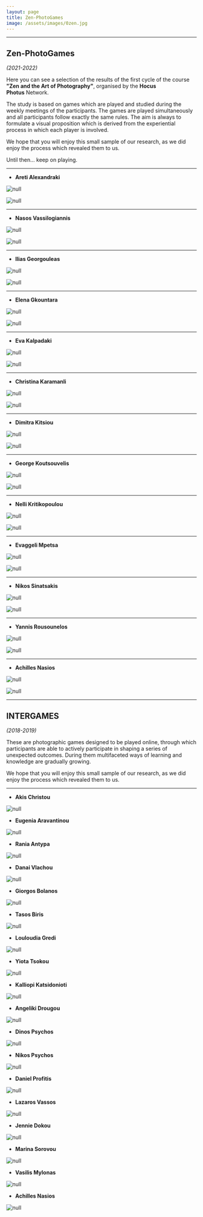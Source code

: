 ```yaml
---
layout: page
title: Zen-PhotoGames
image: /assets/images/0zen.jpg
---
```

- - -

## Zen-PhotoGames

_(2021-2022)_

Here you can see a selection of the results of the first cycle of the course
**"Zen and the Art of Photography"**, organised by the **Hocus Photus** Network.

The study is based on games which are played and studied during the weekly meetings of the participants.  The games are played simultaneously and all participants follow exactly the same rules. The aim is always to formulate a visual proposition which is derived from the experiential process in which each player is involved.

We hope that you will enjoy this small sample of our research, as we did enjoy the process which revealed them to us.

Until then… keep on playing.

- - -

* **Areti Alexandraki**

![null](/assets/images/d08_alexandrakia.jpg)

![null](/assets/images/t8_alexandrakia.jpg)

- - -

* **Nasos Vassilogiannis**

![null](/assets/images/d11_vassiloyannisn.jpg)

![null](/assets/images/tr06_vassiloyannisn.jpg)

- - -

* **Ilias Georgouleas**

![null](/assets/images/pg10_02d-georguleaas-.jpg)

![null](/assets/images/01georgouleas-triptixo.jpg)

- - -

* **Elena Gkountara**

![null](/assets/images/pg06_gkountarae.jpg)

![null](/assets/images/triptyph_07_gkountarae.jpg)

- - -

* **Eva Kalpadaki**

![null](/assets/images/d06_kalpadakie.jpg)

![null](/assets/images/triptych09_kalpadakie.jpg)

- - -

* **Christina Karamanli**

![null](/assets/images/21.jpg)

![null](/assets/images/22.jpg)

- - -

* **Dimitra Kitsiou**

![null](/assets/images/d10_kitsioud.jpg)

![null](/assets/images/z2_kitsioud_triptych_09.jpg)

- - -

* **George Koutsouvelis**

![null](/assets/images/pg_9_koutsouvelisg_3.jpg)

![null](/assets/images/triptych_4b.jpg)

- - -

* **Nelli Kritikopoulou**

![null](/assets/images/d05_νέλλη-κρητικοπούλου.jpg)

![null](/assets/images/05_νέλλη-κρητικοπούλου.jpg)

- - -

* **Evaggeli Mpetsa**

![null](/assets/images/δίπτυχο08.betsae.jpg)

![null](/assets/images/triptyxo.05.betsae.jpg)

- - -

* **Nikos Sinatsakis**

![null](/assets/images/d05_sinatsakisn.jpg)

![null](/assets/images/trip4.jpg)

- - -

* **Yannis Rousounelos**

![null](/assets/images/d05_rousounelosy.jpg)

![null](/assets/images/d10_rousounelosy.jpg)

- - -

* **Achilles Nasios**

![null](/assets/images/z2_06.nasiosa.jpg)

![null](/assets/images/z1_3_04.nasiosa.jpg)

- - -

## **INTERGAMES**

_(2018-2019)_

These are photographic games designed to be played online, through which participants are able to actively participate in shaping a series of unexpected outcomes. During them multifaceted ways of learning and knowledge are gradually growing.

We hope that you will enjoy this small sample of our research, as we did enjoy the process which revealed them to us.

- - -

* **Akis Christou**

![null](/assets/images/christou.jpg)

* **Eugenia Aravantinou**

![null](/assets/images/aravantinou.jpg)

* **Rania Antypa**

![null](/assets/images/antypa.jpg)

* **Danai Vlachou**

![null](/assets/images/vlachou.jpg)

* **Giorgos Bolanos**

![null](/assets/images/bolanos.jpg)

* **Tasos Biris**

![null](/assets/images/biris.jpg)

* **Louloudia Gredi**

![null](/assets/images/gredilou.jpg)

* **Yiota Tsokou**

![null](/assets/images/tsokou.jpg)

* **Kalliopi Katsidonioti**

![null](/assets/images/katsidonioti.jpg)

* **Angeliki Drougou**

![null](/assets/images/drougou.jpg)

* **Dinos Psychos**

![null](/assets/images/dpsichos.jpg)

* **Nikos Psychos**

![null](/assets/images/psichosn_i-g.jpg)

* **Daniel Profitis**

![null](/assets/images/profitisok.jpg)

* **Lazaros Vassos**

![null](/assets/images/vassosl-i-g.jpg)

* **Jennie Dokou**

![null](/assets/images/dokou.jpg)

* **Marina Sorovou**

![null](/assets/images/sorovouok.jpg)

* **Vasilis Mylonas**

![null](/assets/images/mylonas.jpg)

* **Achilles Nasios**

![null](/assets/images/nasiosa.jpg)
